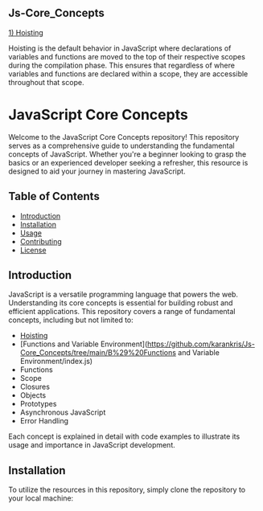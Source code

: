 ## Js-Core_Concepts

[1) Hoisting](https://github.com/karankris/Js-Core_Concepts/tree/main/A%29%20Hoisting/index.js) 


 Hoisting is the default behavior in JavaScript where declarations of variables and functions are moved to the top of their respective scopes during the compilation phase. This ensures that regardless of where variables and functions are declared within a scope, they are accessible throughout that scope.

# JavaScript Core Concepts

Welcome to the JavaScript Core Concepts repository! This repository serves as a comprehensive guide to understanding the fundamental concepts of JavaScript. Whether you're a beginner looking to grasp the basics or an experienced developer seeking a refresher, this resource is designed to aid your journey in mastering JavaScript.

## Table of Contents

- [Introduction](#introduction)
- [Installation](#installation)
- [Usage](#usage)
- [Contributing](#contributing)
- [License](#license)

## Introduction

JavaScript is a versatile programming language that powers the web. Understanding its core concepts is essential for building robust and efficient applications. This repository covers a range of fundamental concepts, including but not limited to:

- [Hoisting](https://github.com/karankris/Js-Core_Concepts/tree/main/A%29%20Hoisting/index.js) 
- [Functions and Variable Environment](https://github.com/karankris/Js-Core_Concepts/tree/main/B%29%20Functions and Variable Environment/index.js) 
- Functions
- Scope
- Closures
- Objects
- Prototypes
- Asynchronous JavaScript
- Error Handling

Each concept is explained in detail with code examples to illustrate its usage and importance in JavaScript development.

## Installation

To utilize the resources in this repository, simply clone the repository to your local machine:



